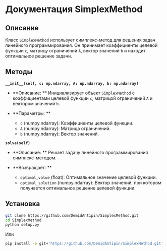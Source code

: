 # Документация SimplexMethod

## Описание

Класс `SimplexMethod` использует симплекс-метод для решения задач линейного программирования. Он принимает коэффициенты целевой функции `c`, матрицу ограничений `A`, вектор значений `b` и находит оптимальное решение задачи.

## Методы

**`__init__(self, c: np.ndarray, A: np.ndarray, b: np.ndarray)`**

+ **Описание: ** Инициализирует объект `SimplexMethod` с коэффициентами целевой функции `c`, матрицой ограничений `A` и вектором значений `b`.

+ **Параметры: **

	+ `c` (numpy.ndarray): Коэффициенты целевой функции.
	+ `A` (numpy.ndarray): Матрица ограничений.
	+ `b` (numpy.ndarray): Вектор значений.

**`solve(self)`**

+ **Описание: ** Решает задачу линейного программирования симплекс-методом.

+ **Возвращает: **

	+ `optimal_value` (float): Оптимальное значение целевой функции.
	+ `optimal_solution` (numpy.ndarray): Вектор значений, при котором получается оптимальное решение целевой функции.

## Установка

```bash
git clone https://github.com/DemidAntipin/SimplexMethod.git
cd SimplexMethod
python setup.py
```

Или

```bash
pip install -e git+'https://github.com/DemidAntipin/SimplexMethod.git'
```
